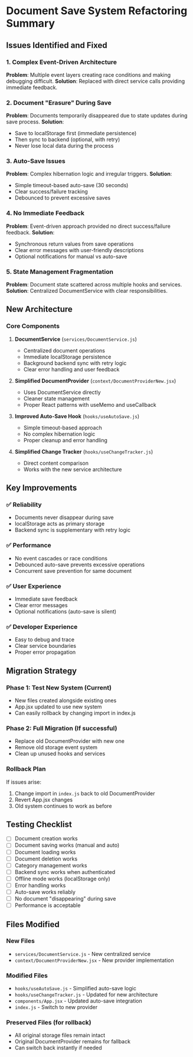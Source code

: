 # Document Save System Refactoring Summary

## Issues Identified and Fixed

### 1. **Complex Event-Driven Architecture**
**Problem**: Multiple event layers creating race conditions and making debugging difficult.
**Solution**: Replaced with direct service calls providing immediate feedback.

### 2. **Document "Erasure" During Save**
**Problem**: Documents temporarily disappeared due to state updates during save process.
**Solution**:
- Save to localStorage first (immediate persistence)
- Then sync to backend (optional, with retry)
- Never lose local data during the process

### 3. **Auto-Save Issues**
**Problem**: Complex hibernation logic and irregular triggers.
**Solution**:
- Simple timeout-based auto-save (30 seconds)
- Clear success/failure tracking
- Debounced to prevent excessive saves

### 4. **No Immediate Feedback**
**Problem**: Event-driven approach provided no direct success/failure feedback.
**Solution**:
- Synchronous return values from save operations
- Clear error messages with user-friendly descriptions
- Optional notifications for manual vs auto-save

### 5. **State Management Fragmentation**
**Problem**: Document state scattered across multiple hooks and services.
**Solution**: Centralized DocumentService with clear responsibilities.

## New Architecture

### Core Components

1. **DocumentService** (`services/DocumentService.js`)
   - Centralized document operations
   - Immediate localStorage persistence
   - Background backend sync with retry logic
   - Clear error handling and user feedback

2. **Simplified DocumentProvider** (`context/DocumentProviderNew.jsx`)
   - Uses DocumentService directly
   - Cleaner state management
   - Proper React patterns with useMemo and useCallback

3. **Improved Auto-Save Hook** (`hooks/useAutoSave.js`)
   - Simple timeout-based approach
   - No complex hibernation logic
   - Proper cleanup and error handling

4. **Simplified Change Tracker** (`hooks/useChangeTracker.js`)
   - Direct content comparison
   - Works with the new service architecture

## Key Improvements

### ✅ **Reliability**
- Documents never disappear during save
- localStorage acts as primary storage
- Backend sync is supplementary with retry logic

### ✅ **Performance**
- No event cascades or race conditions
- Debounced auto-save prevents excessive operations
- Concurrent save prevention for same document

### ✅ **User Experience**
- Immediate save feedback
- Clear error messages
- Optional notifications (auto-save is silent)

### ✅ **Developer Experience**
- Easy to debug and trace
- Clear service boundaries
- Proper error propagation

## Migration Strategy

### Phase 1: Test New System (Current)
- New files created alongside existing ones
- App.jsx updated to use new system
- Can easily rollback by changing import in index.js

### Phase 2: Full Migration (If successful)
- Replace old DocumentProvider with new one
- Remove old storage event system
- Clean up unused hooks and services

### Rollback Plan
If issues arise:
1. Change import in `index.js` back to old DocumentProvider
2. Revert App.jsx changes
3. Old system continues to work as before

## Testing Checklist

- [ ] Document creation works
- [ ] Document saving works (manual and auto)
- [ ] Document loading works
- [ ] Document deletion works
- [ ] Category management works
- [ ] Backend sync works when authenticated
- [ ] Offline mode works (localStorage only)
- [ ] Error handling works
- [ ] Auto-save works reliably
- [ ] No document "disappearing" during save
- [ ] Performance is acceptable

## Files Modified

### New Files
- `services/DocumentService.js` - New centralized service
- `context/DocumentProviderNew.jsx` - New provider implementation

### Modified Files
- `hooks/useAutoSave.js` - Simplified auto-save logic
- `hooks/useChangeTracker.js` - Updated for new architecture
- `components/App.jsx` - Updated auto-save integration
- `index.js` - Switch to new provider

### Preserved Files (for rollback)
- All original storage files remain intact
- Original DocumentProvider remains for fallback
- Can switch back instantly if needed
